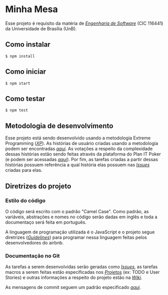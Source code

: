 # Minha Mesa

Esse projeto é requisito da matéria de *[Engenharia de Software][ES]* (CIC 116441) da Universidade de Brasília (UnB).

## Como instalar
 
    $ npm install
  
## Como iniciar

    $ npm start
    
## Como testar

    $ npm test
    
## Metodologia de desenvolvimento

Esse projeto está sendo desenvolvido usando a metodologia Extreme Programming (*[XP][XP]*). As histórias de usuário criadas usando a metodologia podem ser encontradas *[aqui][USERSTORY]*. As votações a respeito da complexidade dessas histórias estão sendo feitas através da plataforma do Plan IT Poker (e podem ser acessadas *[aqui][PLANITPOKER]*). Por fim, as tarefas criadas a partir dessas histórias possuem referência a qual história elas possuem nas *[Issues][ISSUES]* criadas para elas.


## Diretrizes do projeto

### Estilo do código
O código será escrito com o padrão "Camel Case". 
Como padrão, as variáveis, abstrações e nomes no código serão dadas em inglês e toda a documentaço será feita em português. 

A linguagem de programação utilizada é o JavaScript e o projeto segue diretrizes (*[Guidelines][GUIDELINES]*) para programar nessa linguagem feitas pelos desenvolvedores do airbnb.

### Documentação no Git
As tarefas a serem desenvolvidas serão geradas como *[Issues][ISSUES]*, as tarefas macros a serem feitas estão específicadas nos
*[Projetos][PROJECTS]* (ex: TODO e User Stories) e outras informações a respeito do projeto estão na *[Wiki][WIKI]*.

As mensagens de commit seguem um padrão especificado *[aqui][GITMSG]*.

[ES]: https://github.com/gvanerven/engsoftware
[XP]: http://www.extremeprogramming.org/
[USERSTORY]: https://github.com/scartezini/ES012017/projects/2
[PLANITPOKER]: http://www.planitpoker.com/board/#/room/218b7d5208b8497282f49938b45d91ca
[GUIDELINES]: https://github.com/airbnb/javascript
[ISSUES]: https://github.com/scartezini/ES012017/issues
[PROJECTS]: https://github.com/scartezini/ES012017/projects
[WIKI]: https://github.com/scartezini/ES012017/wiki
[GITMSG]: https://github.com/erlang/otp/wiki/Writing-good-commit-messages


